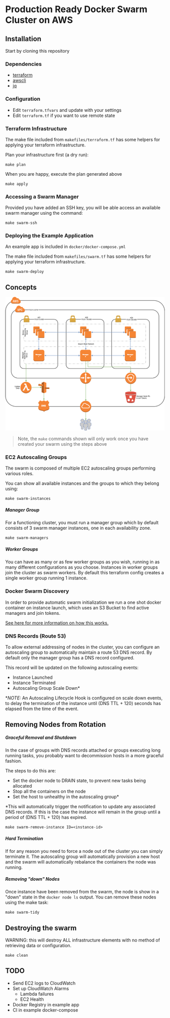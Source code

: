 # Production Ready Docker Swarm Cluster on AWS

## Installation

Start by cloning this repository

### Dependencies

* [terraform](https://www.terraform.io/downloads.html)
* [awscli](http://docs.aws.amazon.com/cli/latest/userguide/installing.html)
* [jq](https://stedolan.github.io/jq/download/)

### Configuration

* Edit `terraform.tfvars` and update with your settings
* Edit `terraform.tf` if you want to use remote state

### Terraform Infrastructure

The make file included from `makefiles/terraform.tf` has some helpers for applying your terraform infrastructure.

Plan your infrastructure first (a dry run):

    make plan

When you are happy, execute the plan generated above

    make apply

### Accessing a Swarm Manager

Provided you have added an SSH key, you will be able access an available swarm manager using the command:

    make swarm-ssh

### Deploying the Example Application

An example app is included in `docker/docker-compose.yml`

The make file included from `makefiles/swarm.tf` has some helpers for applying your terraform infrastructure.

    make swarm-deploy

## Concepts

![AWS Resource Diagram](/images/aws-resource-diagram.png "AWS Resource Diagram")

> Note, the `make` commands shown will only work once you have created your swarm using the steps above

### EC2 Autoscaling Groups

The swarm is composed of multiple EC2 autoscaling groups performing various roles.

You can show all available instances and the groups to which they belong using:

    make swarm-instances

##### Manager Group

For a functioning cluster, you must run a manager group which by default consists of 3 swarm manager instances, one in each availability zone.

    make swarm-managers

##### Worker Groups

You can have as many or as few worker groups as you wish, running in as many different configurations as you choose. Instances in worker groups join the cluster as swarm workers. By default this terraform config creates a single worker group running 1 instance.

### Docker Swarm Discovery

In order to provide automatic swarm initialization we run a one shot docker container on instance launch, which uses an S3 Bucket to find active managers and join tokens.

[See here for more information on how this works.](docker/aws-swarm-init)

### DNS Records (Route 53)

To allow external addressing of nodes in the cluster, you can configure an autoscaling group to automatically maintain a route 53 DNS record. By default only the manager group has a DNS record configured.

This record will be updated on the following autoscaling events:

 * Instance Launched
 * Instance Terminated
 * Autoscaling Group Scale Down&ast;

&ast;*NOTE:* An Autoscaling Lifecycle Hook is configured on scale down events, to delay the termination of the instance until (DNS TTL + 120) seconds has elapsed from the time of the event.

## Removing Nodes from Rotation

##### Graceful Removal and Shutdown
In the case of groups with DNS records attached or groups executing long running tasks, you probably want to decommission hosts in a more graceful fashion.

The steps to do this are:

 * Set the docker node to DRAIN state, to prevent new tasks being allocated
 * Stop all the containers on the node
 * Set the host to unhealthy in the autoscaling group&ast;

&ast;This will automatically trigger the notification to update any associated DNS records. If this is the case the instance will remain in the group until a period of (DNS TTL + 120) has expired.

    make swarm-remove-instance ID=<instance-id>

##### Hard Termination
If for any reason you need to force a node out of the cluster you can simply terminate it. The autoscaling group will automatically provision a new host and the swarm will automatically rebalance the containers the node was running.

##### Removing "down" Nodes

Once instance have been removed from the swarm, the node is show in a "down" state in the `docker node ls` output. You can remove these nodes using the make task:

    make swarm-tidy

## Destroying the swarm

WARNING: this will destroy ALL infrastructure elements with no method of retrieving data or configuration.

    make clean

## TODO

 * Send EC2 logs to CloudWatch
 * Set up CloudWatch Alarms
   * Lambda failures
   * EC2 Health
 * Docker Registry in example app
 * CI in example docker-compose
